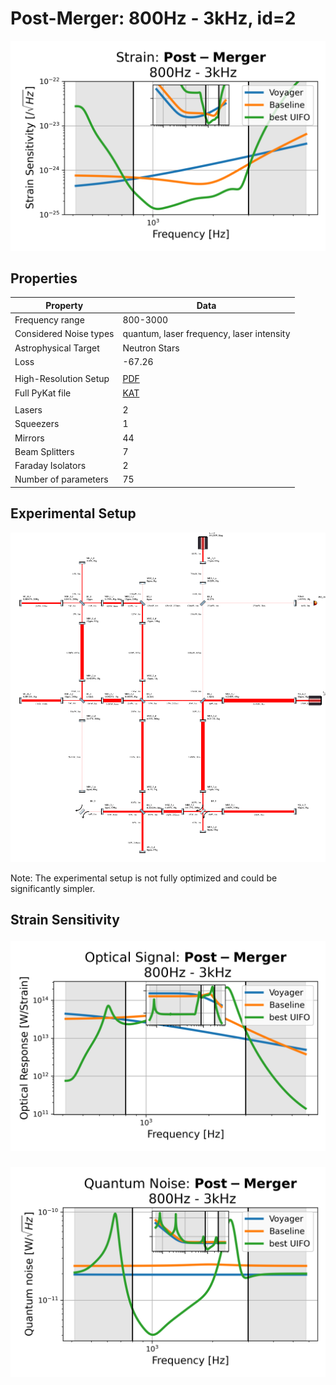 # Post-Merger: 800Hz - 3kHz, id=2
<p align="center"><img src="strain.png" alt="Plot of Strain" width="666px"></p>

## Properties
| Property                              | Data                                                       |
| ------------------------------------- | ----------------------------------------------------------------- |
| Frequency range                   | 800-3000 |
| Considered Noise types                   | quantum, laser frequency, laser intensity |
| Astrophysical Target                   | Neutron Stars |
| Loss               | -67.26 |
|               |  |
| High-Resolution Setup | [PDF](setup.pdf) |
| Full PyKat file       | [KAT](CFGS_8_-67.26_75_1012218923_0_6202242048.txt) |
|               |  |
| Lasers |  2 |
| Squeezers |  1 |
| Mirrors |  44 |
| Beam Splitters |  7 |
| Faraday Isolators |  2 |
| Number of parameters  | 75 |
## Experimental Setup
<p align="center"><img src="setup.png" alt="setup" width="666px"></p>

Note: The experimental setup is not fully optimized and could be significantly simpler.

## Strain Sensitivity<p align="center"><img src="signal.png" alt="Plot of Signal" width="666px"></p>

<p align="center"><img src="noise.png" alt="Plot of Noise" width="666px"></p>

